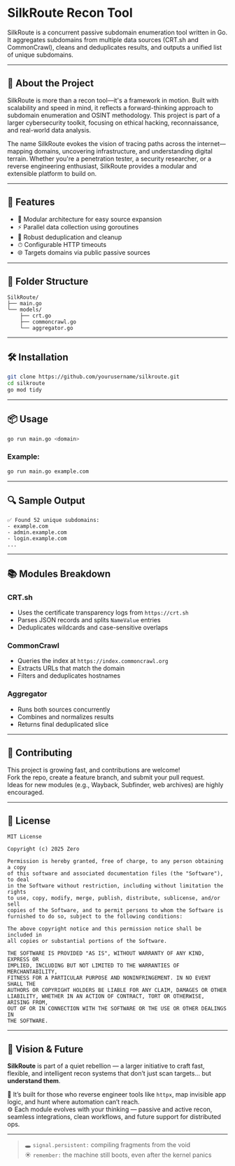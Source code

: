 # SilkRoute Recon Tool

SilkRoute is a concurrent passive subdomain enumeration tool written in Go. It aggregates subdomains from multiple data sources (CRT.sh and CommonCrawl), cleans and deduplicates results, and outputs a unified list of unique subdomains.

---

## 🌟 About the Project

SilkRoute is more than a recon tool—it's a framework in motion. Built with scalability and speed in mind, it reflects a forward-thinking approach to subdomain enumeration and OSINT methodology. This project is part of a larger cybersecurity toolkit, focusing on ethical hacking, reconnaissance, and real-world data analysis.

The name SilkRoute evokes the vision of tracing paths across the internet—mapping domains, uncovering infrastructure, and understanding digital terrain. Whether you're a penetration tester, a security researcher, or a reverse engineering enthusiast, SilkRoute provides a modular and extensible platform to build on.

---

## 🚀 Features

- 🧩 Modular architecture for easy source expansion  
- ⚡ Parallel data collection using goroutines  
- 🧼 Robust deduplication and cleanup  
- ⏱ Configurable HTTP timeouts  
- 🌐 Targets domains via public passive sources  

---

## 📁 Folder Structure

```
SilkRoute/
├── main.go
└── models/
    ├── crt.go
    ├── commoncrawl.go
    └── aggregator.go
```

---

## 🛠 Installation

```bash
git clone https://github.com/yourusername/silkroute.git
cd silkroute
go mod tidy
```

---

## 📦 Usage

```bash
go run main.go <domain>
```

### Example:

```bash
go run main.go example.com
```

---

## 🔍 Sample Output

```
✅ Found 52 unique subdomains:
- example.com
- admin.example.com
- login.example.com
...
```

---

## 📚 Modules Breakdown

### CRT.sh
- Uses the certificate transparency logs from `https://crt.sh`  
- Parses JSON records and splits `NameValue` entries  
- Deduplicates wildcards and case-sensitive overlaps  

### CommonCrawl
- Queries the index at `https://index.commoncrawl.org`  
- Extracts URLs that match the domain  
- Filters and deduplicates hostnames  

### Aggregator
- Runs both sources concurrently  
- Combines and normalizes results  
- Returns final deduplicated slice  

---

## 🧠 Contributing

This project is growing fast, and contributions are welcome!  
Fork the repo, create a feature branch, and submit your pull request.  
Ideas for new modules (e.g., Wayback, Subfinder, web archives) are highly encouraged.

---


## 📄 License

```
MIT License

Copyright (c) 2025 Zero

Permission is hereby granted, free of charge, to any person obtaining a copy
of this software and associated documentation files (the "Software"), to deal
in the Software without restriction, including without limitation the rights
to use, copy, modify, merge, publish, distribute, sublicense, and/or sell
copies of the Software, and to permit persons to whom the Software is
furnished to do so, subject to the following conditions:

The above copyright notice and this permission notice shall be included in
all copies or substantial portions of the Software.

THE SOFTWARE IS PROVIDED "AS IS", WITHOUT WARRANTY OF ANY KIND, EXPRESS OR
IMPLIED, INCLUDING BUT NOT LIMITED TO THE WARRANTIES OF MERCHANTABILITY,
FITNESS FOR A PARTICULAR PURPOSE AND NONINFRINGEMENT. IN NO EVENT SHALL THE
AUTHORS OR COPYRIGHT HOLDERS BE LIABLE FOR ANY CLAIM, DAMAGES OR OTHER
LIABILITY, WHETHER IN AN ACTION OF CONTRACT, TORT OR OTHERWISE, ARISING FROM,
OUT OF OR IN CONNECTION WITH THE SOFTWARE OR THE USE OR OTHER DEALINGS IN
THE SOFTWARE.
```


---


## 🧠 Vision & Future

**SilkRoute** is part of a quiet rebellion — a larger initiative to craft fast, flexible, and intelligent recon systems that don’t just scan targets… but **understand them**.

🔧 It’s built for those who reverse engineer tools like `httpx`, map invisible app logic, and hunt where automation can’t reach.  
⚙️ Each module evolves with your thinking — passive and active recon, seamless integrations, clean workflows, and future support for distributed ops.

---

> 🕳️ `signal.persistent:` compiling fragments from the void  
> ☀️ `remember:` the machine still boots, even after the kernel panics
